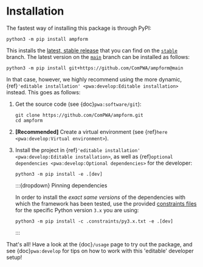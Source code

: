 # Installation

The fastest way of installing this package is through PyPI:

```shell
python3 -m pip install ampform
```

This installs the [latest, stable release](https://pypi.org/project/ampform)
that you can find on the
[`stable`](https://github.com/ComPWA/ampform/tree/stable) branch. The latest
version on the [`main`](https://github.com/ComPWA/ampform/tree/main) branch can
be installed as follows:

```shell
python3 -m pip install git+https://github.com/ComPWA/ampform@main
```

In that case, however, we highly recommend using the more dynamic,
{ref}`'editable installation' <pwa:develop:Editable installation>` instead.
This goes as follows:

1. Get the source code (see {doc}`pwa:software/git`):

   ```shell
   git clone https://github.com/ComPWA/ampform.git
   cd ampform
   ```

2. **[Recommended]** Create a virtual environment (see
   {ref}`here <pwa:develop:Virtual environment>`).

3. Install the project in
   {ref}`'editable installation' <pwa:develop:Editable installation>`, as well
   as {ref}`optional dependencies <pwa:develop:Optional dependencies>` for the
   developer:

   ```shell
   python3 -m pip install -e .[dev]
   ```

   :::{dropdown} Pinning dependencies

   In order to install the _exact same versions_ of the dependencies with which
   the framework has been tested, use the provided
   [constraints files](https://pip.pypa.io/en/stable/user_guide/#constraints-files)
   for the specific Python version `3.x` you are using:

   ```shell
   python3 -m pip install -c .constraints/py3.x.txt -e .[dev]
   ```

   :::

That's all! Have a look at the {doc}`/usage` page to try out the package, and
see {doc}`pwa:develop` for tips on how to work with this 'editable' developer
setup!

